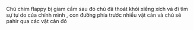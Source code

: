 
Chú chim flappy bị giam cầm  sau đó chú đã thoát khỏi xiềng xích và đi tìm sự tự do của chính mình , con đường phía trước nhiều vật cản và chú sẽ pahir qua các vật cản đó
